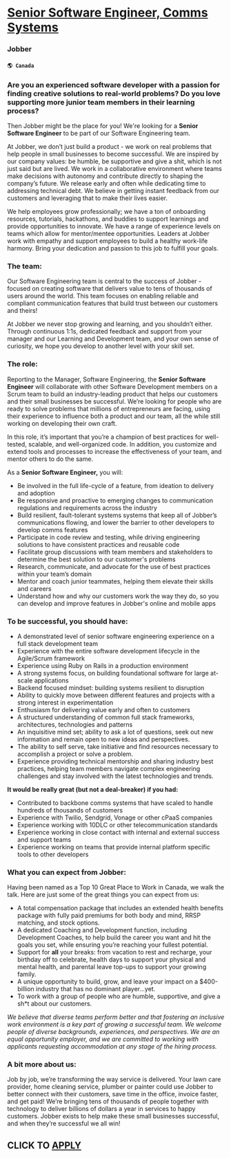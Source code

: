 # [Senior Software Engineer, Comms Systems](https://www.remotewlb.com/apply/senior-software-engineer-comms-systems)  
### Jobber  
#### `🌎 Canada`  

### **Are you an experienced software developer with a passion for finding creative solutions to real-world problems? Do you love supporting more junior team members in their learning process?**

Then Jobber might be the place for you! We're looking for a **Senior Software Engineer** to be part of our Software Engineering team.

At Jobber, we don’t just build a product - we work on real problems that help people in small businesses to become successful. We are inspired by our company values: be humble, be supportive and give a shit, which is not just said but are lived. We work in a collaborative environment where teams make decisions with autonomy and contribute directly to shaping the company’s future. We release early and often while dedicating time to addressing technical debt. We believe in getting instant feedback from our customers and leveraging that to make their lives easier.

We help employees grow professionally; we have a ton of onboarding resources, tutorials, hackathons, and buddies to support learnings and provide opportunities to innovate. We have a range of experience levels on teams which allow for mentor/mentee opportunities. Leaders at Jobber work with empathy and support employees to build a healthy work-life harmony. Bring your dedication and passion to this job to fulfill your goals.

### The team:

Our Software Engineering team is central to the success of Jobber - focused on creating software that delivers value to tens of thousands of users around the world. This team focuses on enabling reliable and compliant communication features that build trust between our customers and theirs!

At Jobber we never stop growing and learning, and you shouldn’t either. Through continuous 1:1s, dedicated feedback and support from your manager and our Learning and Development team, and your own sense of curiosity, we hope you develop to another level with your skill set.

### The role:

Reporting to the Manager, Software Engineering, the **Senior Software Engineer** will collaborate with other Software Development members on a Scrum team to build an industry-leading product that helps our customers and their small businesses be successful. We’re looking for people who are ready to solve problems that millions of entrepreneurs are facing, using their experience to influence both a product and our team, all the while still working on developing their own craft.

In this role, it’s important that you’re a champion of best practices for well-tested, scalable, and well-organized code. In addition, you customize and extend tools and processes to increase the effectiveness of your team, and mentor others to do the same.

As a **Senior Software Engineer,** you will:

  * Be involved in the full life-cycle of a feature, from ideation to delivery and adoption
  * Be responsive and proactive to emerging changes to communication regulations and requirements across the industry
  * Build resilient, fault-tolerant systems systems that keep all of Jobber’s communications flowing, and lower the barrier to other developers to develop comms features
  * Participate in code review and testing, while driving engineering solutions to have consistent practices and reusable code
  * Facilitate group discussions with team members and stakeholders to determine the best solution to our customer's problems
  * Research, communicate, and advocate for the use of best practices within your team’s domain
  * Mentor and coach junior teammates, helping them elevate their skills and careers
  * Understand how and why our customers work the way they do, so you can develop and improve features in Jobber's online and mobile apps

### To be successful, you should have:

  * A demonstrated level of senior software engineering experience on a full stack development team
  * Experience with the entire software development lifecycle in the Agile/Scrum framework
  * Experience using Ruby on Rails in a production environment
  * A strong systems focus, on building foundational software for large at-scale applications
  * Backend focused mindset: building systems resilient to disruption
  * Ability to quickly move between different features and projects with a strong interest in experimentation
  * Enthusiasm for delivering value early and often to customers
  * A structured understanding of common full stack frameworks, architectures, technologies and patterns
  * An inquisitive mind set; ability to ask a lot of questions, seek out new information and remain open to new ideas and perspectives.
  * The ability to self serve, take initiative and find resources necessary to accomplish a project or solve a problem.
  * Experience providing technical mentorship and sharing industry best practices, helping team members navigate complex engineering challenges and stay involved with the latest technologies and trends.

**It would be really great (but not a deal-breaker) if you had:**

  * Contributed to backbone comms systems that have scaled to handle hundreds of thousands of customers
  * Experience with Twilio, Sendgrid, Vonage or other cPaaS companies
  * Experience working with 10DLC or other telecommunication standards
  * Experience working in close contact with internal and external success and support teams
  * Experience working on teams that provide internal platform specific tools to other developers

### What you can expect from Jobber:

Having been named as a Top 10 Great Place to Work in Canada, we walk the talk. Here are just some of the great things you can expect from us:

  * A total compensation package that includes an extended health benefits package with fully paid premiums for both body and mind, RRSP matching, and stock options.
  * A dedicated Coaching and Development function, including Development Coaches, to help build the career you want and hit the goals you set, while ensuring you’re reaching your fullest potential.
  * Support for **all** your breaks: from vacation to rest and recharge, your birthday off to celebrate, health days to support your physical and mental health, and parental leave top-ups to support your growing family.
  * A unique opportunity to build, grow, and leave your impact on a $400-billion industry that has no dominant player...yet.
  * To work with a group of people who are humble, supportive, and give a sh*t about our customers. 

_We believe that diverse teams perform better and that fostering an inclusive work environment is a key part of growing a successful team. We welcome people of diverse backgrounds, experiences, and perspectives. We are an equal opportunity employer, and we are committed to working with applicants requesting accommodation at any stage of the hiring process._

### A bit more about us:

Job by job, we’re transforming the way service is delivered. Your lawn care provider, home cleaning service, plumber or painter could use Jobber to better connect with their customers, save time in the office, invoice faster, and get paid! We’re bringing tens of thousands of people together with technology to deliver billions of dollars a year in services to happy customers. Jobber exists to help make these small businesses successful, and when they’re successful we all win!

  
## CLICK TO [APPLY](https://www.remotewlb.com/apply/senior-software-engineer-comms-systems)

